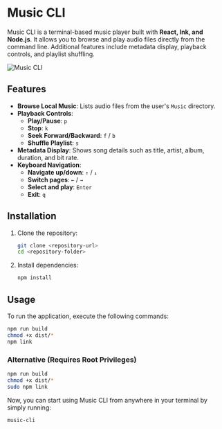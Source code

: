 # Music CLI

Music CLI is a terminal-based music player built with **React, Ink, and Node.js**. It allows you to browse and play audio files directly from the command line. Additional features include metadata display, playback controls, and playlist shuffling.

![Music CLI](./assets/MusicCLI.png)

## Features

- **Browse Local Music**: Lists audio files from the user's `Music` directory.
- **Playback Controls**:
  - **Play/Pause**: `p`
  - **Stop**: `k`
  - **Seek Forward/Backward**: `f` / `b`
  - **Shuffle Playlist**: `s`
- **Metadata Display**: Shows song details such as title, artist, album, duration, and bit rate.
- **Keyboard Navigation**:
  - **Navigate up/down**: `↑` / `↓`
  - **Switch pages**: `←` / `→`
  - **Select and play**: `Enter`
  - **Exit**: `q`

## Installation

1. Clone the repository:
   ```bash
   git clone <repository-url>
   cd <repository-folder>
   ```
2. Install dependencies:
   ```bash
   npm install
   ```

## Usage

To run the application, execute the following commands:

```sh
npm run build
chmod +x dist/*
npm link
```

### Alternative (Requires Root Privileges)
```sh
npm run build
chmod +x dist/*
sudo npm link
```

Now, you can start using Music CLI from anywhere in your terminal by simply running:

```sh
music-cli
```

